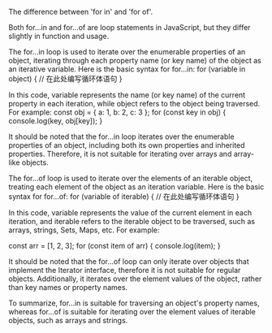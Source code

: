 The difference between 'for in' and 'for of'.

Both for...in and for...of are loop statements in JavaScript, but they differ slightly in function and usage.

The for...in loop is used to iterate over the enumerable properties of an object, iterating through each property name (or key name) of the object as an iterative variable. Here is the basic syntax for for...in:
for (variable in object) {
 // 在此处编写循环体语句
}

In this code, variable represents the name (or key name) of the current property in each iteration, while object refers to the object being traversed. For example:
const obj = { a: 1, b: 2, c: 3 };
for (const key in obj) {
 console.log(key, obj[key]);
}

It should be noted that the for...in loop iterates over the enumerable properties of an object, including both its own properties and inherited properties. Therefore, it is not suitable for iterating over arrays and array-like objects.

The for...of loop is used to iterate over the elements of an iterable object, treating each element of the object as an iteration variable. Here is the basic syntax for for...of:
for (variable of iterable) {
 // 在此处编写循环体语句
}

In this code, variable represents the value of the current element in each iteration, and iterable refers to the iterable object to be traversed, such as arrays, strings, Sets, Maps, etc. For example:

const arr = [1, 2, 3];
for (const item of arr) {
 console.log(item);
}

It should be noted that the for...of loop can only iterate over objects that implement the Iterator interface, therefore it is not suitable for regular objects. Additionally, it iterates over the element values of the object, rather than key names or property names.

To summarize, for...in is suitable for traversing an object's property names, whereas for...of is suitable for iterating over the element values of iterable objects, such as arrays and strings.